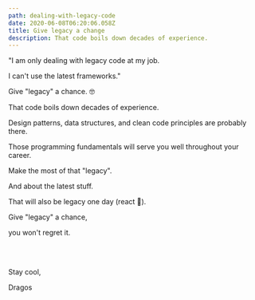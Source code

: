 ```yaml
---
path: dealing-with-legacy-code
date: 2020-06-08T06:20:06.058Z
title: Give legacy a change
description: That code boils down decades of experience.
---
```

"I am only dealing with legacy code at my job.

I can't use the latest frameworks."

Give "legacy" a chance. 🤓

That code boils down decades of experience.

Design patterns, data structures, and clean code principles are probably there.

Those programming fundamentals will serve you well throughout your career.

Make the most of that "legacy".

And about the latest stuff.

That will also be legacy one day ([](https://www.linkedin.com/feed/hashtag/?highlightedUpdateUrns=urn%3Ali%3Aactivity%3A6675639412115689472&keywords=%23react&originTrackingId=SLzk8FI2wnph6VZt2SX0Zg%3D%3D)react 👀).

Give "legacy" a chance,

you won't regret it.

<br /><br />

Stay cool,

Dragos
